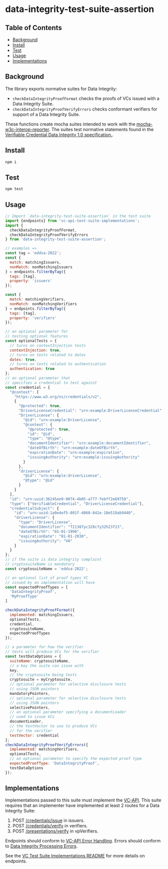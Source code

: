 # data-integrity-test-suite-assertion

## Table of Contents

- [Background](#background)
- [Install](#install)
- [Test](#test)
- [Usage](#usage)
- [Implementations](#implementations)

## Background
The library exports normative suites for Data Integrity:
- `checkDataIntegrityProofFormat` checks the proofs of VCs issued with a Data Integrity Suite.
- `checkDataIntegrityProofVerifyErrors` checks conformant verifiers for support of a Data Integrity Suite.

These functions create mocha suites intended to work with the [mocha-w3c-interop-reporter](https://www.npmjs.com/package/@digitalbazaar/mocha-w3c-interop-reporter).
The suites test normative statements found in the [Verifiable Credential Data Integrity 1.0 specification.](https://w3c.github.io/vc-data-integrity/).

## Install

```js
npm i
```

## Test

```js
npm test
```

## Usage

```js
// Import `data-integrity-test-suite-assertion` in the test suite
import {endpoints} from 'vc-api-test-suite-implementations';
import {
  checkDataIntegrityProofFormat,
  checkDataIntegrityProofVerifyErrors
} from 'data-integrity-test-suite-assertion';

// examples =>
const tag = 'eddsa-2022';
const {
  match: matchingIssuers,
  nonMatch: nonMatchingIssuers
} = endpoints.filterByTag({
  tags: [tag],
  property: 'issuers'
});

const {
  match: matchingVerifiers,
  nonMatch: nonMatchingVerifiers
} = endpoints.filterByTag({
  tags: [tag],
  property: 'verifiers'
});

// an optional parameter for
// testing optional features
const optionalTests = {
  // turns on contextInjection tests
  contextInjection: true,
  // turns on tests related to dates
  dates: true,
  // turns on tests related to authentication
  authentication: true
};
// an optional parameter that
// specifies a credential to test against
const credential = {
  "@context": [
    "https://www.w3.org/ns/credentials/v2",
    {
      "@protected": true,
      "DriverLicenseCredential": "urn:example:DriverLicenseCredential",
      "DriverLicense": {
        "@id": "urn:example:DriverLicense",
        "@context": {
          "@protected": true,
          "id": "@id",
          "type": "@type",
          "documentIdentifier": "urn:example:documentIdentifier",
          "dateOfBirth": "urn:example:dateOfBirth",
          "expirationDate": "urn:example:expiration",
          "issuingAuthority": "urn:example:issuingAuthority"
        }
      },
      "driverLicense": {
        "@id": "urn:example:driverLicense",
        "@type": "@id"
      }
    }
  ],
  "id": "urn:uuid:36245ee9-9074-4b05-a777-febff2e69758",
  "type": ["VerifiableCredential", "DriverLicenseCredential"],
  "credentialSubject": {
    "id": "urn:uuid:1a0e4ef5-091f-4060-842e-18e519ab9440",
    "driverLicense": {
      "type": "DriverLicense",
      "documentIdentifier": "T21387yc328c7y32h23f23",
      "dateOfBirth": "01-01-1990",
      "expirationDate": "01-01-2030",
      "issuingAuthority": "VA"
    }
  }
};
// if the suite is data integrity complaint
// cryptosuiteName is mandatory
const cryptosuiteName = 'eddsa-2022';

// an optional list of proof types VC
// issued by an implementation will have
const expectedProofTypes = [
  'DataIntegrityProof',
  'MyProofType'
]

checkDataIntegrityProofFormat({
  implemented: matchingIssuers,
  optionalTests,
  credential,
  cryptosuiteName,
  expectedProofTypes
});

// a parameter for how the verifier
// tests will produce VCs for the verifier
const testDataOptions = {
  suiteName: cryptosuiteName,
  // a key the suite can issue with
  key,
  // the cryptosuite being tests
  cryptosuite = myCryptosuite,
  // optional parameter for selective disclosure tests
  // using JSON pointers
  mandatoryPointers,
  // optional parameter for selective disclosure tests
  // using JSON pointers
  selectivePointers,
  // an optional parameter specifying a documentLoader
  // used to issue VCs
  documentLoader,
  // the testVector to use to produce VCs
  // for the verifier
  testVector: credential
};
checkDataIntegrityProofVerifyErrors({
  implemented: matchingVerifiers,
  optionalTests,
  // an optional parameter to specify the expected proof type
  expectedProofType: 'DataIntegrityProof',
  testDataOptions
});
```

## Implementations
Implementations passed to this suite must implement the [VC-API](https://w3c-ccg.github.io/vc-api/).
This suite requires that an implementer have implemented at least 2 routes for a Data Integrity Suite:
1. POST [/credentials/issue](https://w3c-ccg.github.io/vc-api/#issue-credential) in issuers.
2. POST [/credentials/verify](https://w3c-ccg.github.io/vc-api/#verify-credential) in verifiers.
3. POST [/presentations/verify](https://w3c-ccg.github.io/vc-api/#verify-presentation) in vpVerifiers.

Endpoints should conform to [VC-API Error Handling](https://w3c-ccg.github.io/vc-api/#error-handling).
Errors should conform to [Data Integrity Processing Errors](https://w3c.github.io/vc-data-integrity/#processing-errors).

See the [VC Test Suite Implementations README](https://github.com/w3c/vc-test-suite-implementations) for more details on endpoints.
